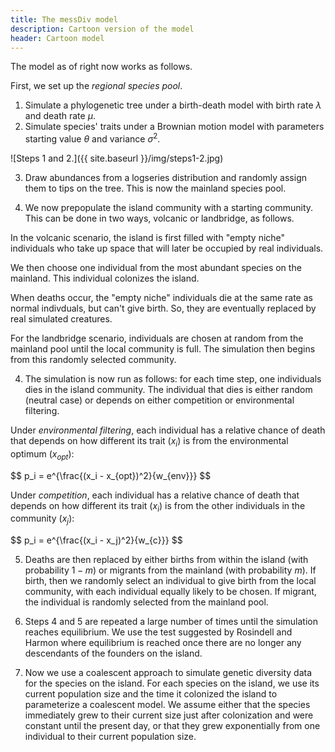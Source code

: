 ```yaml
---
title: The messDiv model
description: Cartoon version of the model
header: Cartoon model
---
```

The model as of right now works as follows.

First, we set up the *regional species pool*.

1. Simulate a phylogenetic tree under a birth-death model with birth rate $\lambda$ and death rate $\mu$.
2. Simulate species' traits under a Brownian motion model with parameters starting value $\theta$ and variance $\sigma^2$.

![Steps 1 and 2.]({{ site.baseurl }}/img/steps1-2.jpg)

3. Draw abundances from a logseries distribution and randomly assign them to tips on the tree. This is now the mainland species pool.

4. We now prepopulate the island community with a starting community. This can be done in two ways, volcanic or landbridge, as follows.

In the volcanic scenario, the island is first filled with "empty niche" individuals who take up space that will later be occupied by real individuals.

We then choose one individual from the most abundant species on the mainland. This individual colonizes the island.

When deaths occur, the "empty niche" individuals die at the same rate as normal indivduals, but can't give birth. So, they are eventually replaced by real simulated creatures.

For the landbridge scenario, individuals are chosen at random from the mainland pool until the local community is full. The simulation then begins from this randomly selected community.

4. The simulation is now run as follows: for each time step, one individuals dies in the island community. The individual that dies is either random (neutral case) or depends on either competition or environmental filtering.

Under *environmental filtering*, each individual has a relative chance of death that depends on how different its trait ($x_i$) is from the environmental optimum ($x_{opt}$):

<div>
$$
p_i = e^{\frac{(x_i - x_{opt})^2}{w_{env}}}
$$
</div>

Under *competition*, each individual has a relative chance of death that depends on how different its trait ($x_i$) is from the other individuals in the community ($x_j$):

<div>
$$
p_i = e^{\frac{(x_i - x_j)^2}{w_{c}}}
$$
</div>

5. Deaths are then replaced by either births from within the island (with probability $1-m$) or migrants from the mainland (with probability $m$). If birth, then we randomly select an individual to give birth from the local community, with each individual equally likely to be chosen. If migrant, the individual is randomly selected from the mainland pool.

6. Steps 4 and 5 are repeated a large number of times until the simulation reaches equilibrium. We use the test suggested by Rosindell and Harmon where equilibrium is reached once there are no longer any descendants of the founders on the island.

7. Now we use a coalescent approach to simulate genetic diversity data for the species on the island. For each species on the island, we use its current population size and the time it colonized the island to parameterize a coalescent model. We assume either that the species immediately grew to their current size just after colonization and were constant until the present day, or that they grew exponentially from one individual to their current population size. 
